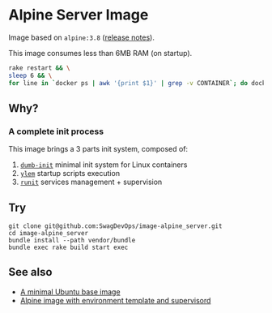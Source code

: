 # Alpine Server Image

Image based on ``alpine:3.8`` ([release notes][release:2018-06-26]).

This image consumes less than 6MB RAM (on startup).

```sh
rake restart && \
sleep 6 && \
for line in `docker ps | awk '{print $1}' | grep -v CONTAINER`; do docker ps | grep $line | awk '{printf $NF" "}' && echo $(( `cat /sys/fs/cgroup/memory/docker/$line*/memory.usage_in_bytes` / 1024 / 1024 ))MB ; done | grep alpine_server
```

## Why?

### A complete init process

This image brings a 3 parts init system, composed of:

1. [``dumb-init``][dumb-init] minimal init system for Linux containers
2. [``ylem``][ylem] startup scripts execution
2. [``runit``][runit] services management + supervision

## Try

```
git clone git@github.com:SwagDevOps/image-alpine_server.git
cd image-alpine_server
bundle install --path vendor/bundle
bundle exec rake build start exec
```

## See also

* [A minimal Ubuntu base image][phusion/baseimage-docker]
* [Alpine image with environment template and supervisord][qenv/alpine-base]

[release:2018-06-26]: https://alpinelinux.org/posts/Alpine-3.8.0-released.html
[dumb-init]: https://github.com/Yelp/dumb-init
[ylem]: https://github.com/SwagDevOps/ylem
[runit]: http://smarden.org/runit/
[phusion/baseimage-docker]: https://github.com/phusion/baseimage-docker
[qenv/alpine-base]: https://github.com/qenv/alpine-base
